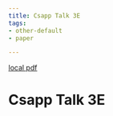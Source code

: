 ```yaml
---
title: Csapp Talk 3E
tags:
- other-default
- paper

---
```


[local pdf](../../../pdfs/csapp-talk-3e.pdf)

# Csapp Talk 3E
